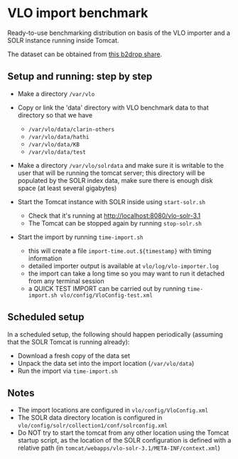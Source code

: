 # VLO import benchmark

Ready-to-use benchmarking distribution on basis of the VLO importer and a SOLR
instance running inside Tomcat. 

The dataset can be obtained from 
[this b2drop share](https://b2drop.eudat.eu/public.php?service=files&t=a3e18f04e900fab527e4af3727524f55).

## Setup and running: step by step

- Make a directory `/var/vlo`

- Copy or link the 'data' directory with VLO benchmark data to that directory so
that we have
  * `/var/vlo/data/clarin-others`
  * `/var/vlo/data/hathi`
  * `/var/vlo/data/KB`
  * `/var/vlo/data/test`

- Make a directory `/var/vlo/solrdata` and make sure it is writable to the user
that will be running the tomcat server; this directory will be populated by
the SOLR index data, make sure there is enough disk space (at least several
gigabytes)
	
- Start the Tomcat instance with SOLR inside using `start-solr.sh`
  * Check that it's running at <http://localhost:8080/vlo-solr-3.1>
  * The Tomcat can be stopped again by running `stop-solr.sh`

- Start the import by running `time-import.sh`
  * this will create a file `import-time.out.${timestamp}` with timing information
  * detailed importer output is available at `vlo/log/vlo-importer.log`
  * the import can take a long time so you may want to run it detached from
  any terminal session
  * a QUICK TEST IMPORT can be carried out by running
 		`time-import.sh vlo/config/VloConfig-test.xml`

## Scheduled setup ##

In a scheduled setup, the following should happen periodically (assuming that 
the SOLR Tomcat is running already):
- Download a fresh copy of the data set
- Unpack the data set into the import location (`/var/vlo/data`)
- Run the import via `time-import.sh`

## Notes

- The import locations are configured in `vlo/config/VloConfig.xml`
- The SOLR data directory location is configured in
`vlo/config/solr/collection1/conf/solrconfig.xml`
- Do NOT try to start the tomcat from any other location using the Tomcat 
startup script, as the location of the SOLR configuration is defined with a 
relative path (in `tomcat/webapps/vlo-solr-3.1/META-INF/context.xml`)
